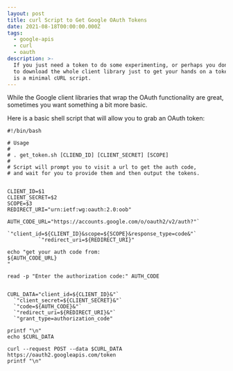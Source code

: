 ```yaml
---
layout: post
title: curl Script to Get Google OAuth Tokens
date: 2021-08-18T00:00:00.000Z
tags:
  - google-apis
  - curl
  - oauth
description: >-
  If you just need a token to do some experimenting, or perhaps you don't want
  to download the whole client library just to get your hands on a token, here
  is a minimal cURL script.
---
```


While the Google client libraries that wrap the OAuth functionality are great, sometimes you want something a bit more basic.

Here is a basic shell script that will allow you to grab an OAuth token:

```shell
#!/bin/bash

# Usage
#
# . get_token.sh [CLIEND_ID] [CLIENT_SECRET] [SCOPE]
#
# Script will prompt you to visit a url to get the auth code,
# and wait for you to provide them and then output the tokens.


CLIENT_ID=$1
CLIENT_SECRET=$2
SCOPE=$3
REDIRECT_URI="urn:ietf:wg:oauth:2.0:oob"

AUTH_CODE_URL="https://accounts.google.com/o/oauth2/v2/auth?"`
          `"client_id=${CLIENT_ID}&scope=${SCOPE}&response_type=code&"`
          `"redirect_uri=${REDIRECT_URI}"

echo "get your auth code from:
${AUTH_CODE_URL}
"

read -p "Enter the authorization code:" AUTH_CODE


CURL_DATA="client_id=${CLIENT_ID}&"`
  `"client_secret=${CLIENT_SECRET}&"`
  `"code=${AUTH_CODE}&"`
  `"redirect_uri=${REDIRECT_URI}&"`
  `"grant_type=authorization_code"

printf "\n"
echo $CURL_DATA

curl --request POST --data $CURL_DATA https://oauth2.googleapis.com/token
printf "\n"
```
